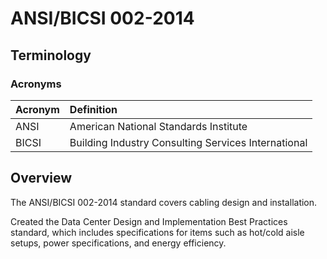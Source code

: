 # ANSI/BICSI 002-2014

## Terminology

### Acronyms

| Acronym | Definition |
| :--- | :--- |
| ANSI | American National Standards Institute |
| BICSI | Building Industry Consulting Services International |

## Overview

The ANSI/BICSI 002-2014 standard covers cabling design and installation.

Created the Data Center Design and Implementation Best Practices standard, which includes specifications for items such as hot/cold aisle setups, power specifications, and energy efficiency.